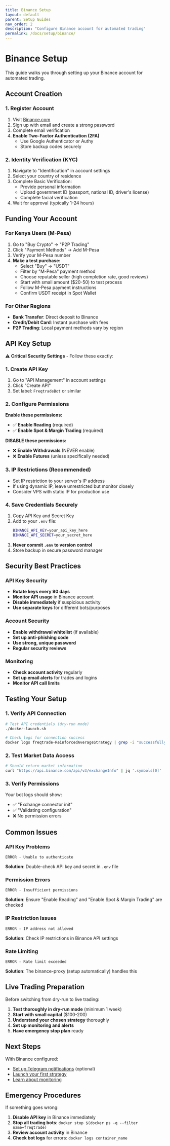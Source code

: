 ```yaml
---
title: Binance Setup
layout: default
parent: Setup Guides
nav_order: 2
description: "Configure Binance account for automated trading"
permalink: /docs/setup/binance/
---
```


# Binance Setup

This guide walks you through setting up your Binance account for automated trading.

## Account Creation

### 1. Register Account
1. Visit [Binance.com](https://www.binance.com/en/register)
2. Sign up with email and create a strong password
3. Complete email verification
4. **Enable Two-Factor Authentication (2FA)**
   - Use Google Authenticator or Authy
   - Store backup codes securely

### 2. Identity Verification (KYC)
1. Navigate to "Identification" in account settings
2. Select your country of residence
3. Complete Basic Verification:
   - Provide personal information
   - Upload government ID (passport, national ID, driver's license)
   - Complete facial verification
4. Wait for approval (typically 1-24 hours)

## Funding Your Account

### For Kenya Users (M-Pesa)
1. Go to "Buy Crypto" → "P2P Trading"
2. Click "Payment Methods" → Add M-Pesa
3. Verify your M-Pesa number
4. **Make a test purchase:**
   - Select "Buy" → "USDT"
   - Filter by "M-Pesa" payment method
   - Choose reputable seller (high completion rate, good reviews)
   - Start with small amount ($20-50) to test process
   - Follow M-Pesa payment instructions
   - Confirm USDT receipt in Spot Wallet

### For Other Regions
- **Bank Transfer**: Direct deposit to Binance
- **Credit/Debit Card**: Instant purchase with fees
- **P2P Trading**: Local payment methods vary by region

## API Key Setup

⚠️ **Critical Security Settings** - Follow these exactly:

### 1. Create API Key
1. Go to "API Management" in account settings
2. Click "Create API"  
3. Set label: `FreqtradeBot` or similar

### 2. Configure Permissions
**Enable these permissions:**
- ✅ **Enable Reading** (required)
- ✅ **Enable Spot & Margin Trading** (required)

**DISABLE these permissions:**
- ❌ **Enable Withdrawals** (NEVER enable)
- ❌ **Enable Futures** (unless specifically needed)

### 3. IP Restrictions (Recommended)
- Set IP restriction to your server's IP address
- If using dynamic IP, leave unrestricted but monitor closely
- Consider VPS with static IP for production use

### 4. Save Credentials Securely
1. Copy API Key and Secret Key
2. Add to your `.env` file:
   ```bash
   BINANCE_API_KEY=your_api_key_here
   BINANCE_API_SECRET=your_secret_here
   ```
3. **Never commit `.env` to version control**
4. Store backup in secure password manager

## Security Best Practices

### API Key Security
- **Rotate keys every 90 days**
- **Monitor API usage** in Binance account
- **Disable immediately** if suspicious activity
- **Use separate keys** for different bots/purposes

### Account Security
- **Enable withdrawal whitelist** (if available)
- **Set up anti-phishing code**
- **Use strong, unique password**
- **Regular security reviews**

### Monitoring
- **Check account activity** regularly
- **Set up email alerts** for trades and logins
- **Monitor API call limits**

## Testing Your Setup

### 1. Verify API Connection
```bash
# Test API credentials (dry-run mode)
./docker-launch.sh

# Check logs for connection success
docker logs freqtrade-ReinforcedAverageStrategy | grep -i "successfully"
```

### 2. Test Market Data Access
```bash
# Should return market information
curl "https://api.binance.com/api/v3/exchangeInfo" | jq '.symbols[0]'
```

### 3. Verify Permissions
Your bot logs should show:
- ✅ "Exchange connector init"
- ✅ "Validating configuration"
- ❌ No permission errors

## Common Issues

### API Key Problems
```
ERROR - Unable to authenticate
```
**Solution**: Double-check API key and secret in `.env` file

### Permission Errors
```
ERROR - Insufficient permissions
```
**Solution**: Ensure "Enable Reading" and "Enable Spot & Margin Trading" are checked

### IP Restriction Issues
```
ERROR - IP address not allowed
```
**Solution**: Check IP restrictions in Binance API settings

### Rate Limiting
```
ERROR - Rate limit exceeded
```
**Solution**: The binance-proxy (setup automatically) handles this

## Live Trading Preparation

Before switching from dry-run to live trading:

1. **Test thoroughly in dry-run mode** (minimum 1 week)
2. **Start with small capital** ($100-200)
3. **Understand your chosen strategy** thoroughly
4. **Set up monitoring and alerts**
5. **Have emergency stop plan** ready

## Next Steps

With Binance configured:
- [Set up Telegram notifications](telegram.md) (optional)
- [Launch your first strategy](../usage/launching.md)
- [Learn about monitoring](../usage/monitoring.md)

## Emergency Procedures

If something goes wrong:
1. **Disable API key** in Binance immediately
2. **Stop all trading bots**: `docker stop $(docker ps -q --filter name=freqtrade)`
3. **Review account activity** in Binance
4. **Check bot logs** for errors: `docker logs container_name`